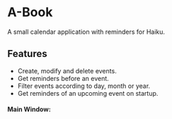 # A-Book
A small calendar application with reminders for Haiku.
## Features
* Create, modify and delete events.
* Get reminders before an event.
* Filter events according to day, month or year.
* Get reminders of an upcoming event on startup.
#### Main Window:
